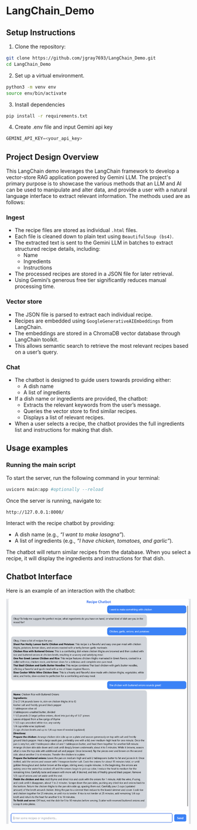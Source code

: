 # LangChain_Demo
## Setup Instructions
1. Clone the repository:
```bash
git clone https://github.com/jgray7693/LangChain_Demo.git
cd LangChain_Demo
```
2. Set up a virtual environment.
```bash
python3 -m venv env
source env/bin/activate
```
3. Install dependencies
```bash
pip install -r requirements.txt
```
4. Create .env file and input Gemini api key
```python
GEMINI_API_KEY=<your_api_key>
```

## Project Design Overview
This LangChain demo leverages the LangChain framework to develop a vector-store RAG application powered by Gemini LLM. The project's primary purpose is to showcase the various methods that an LLM and AI can be used to manipulate and alter data, and provide a user with a natural language interface to extract relevant information. The methods used are as follows:
### Ingest
* The recipe files are stored as individual `.html` files.
* Each file is cleaned down to plain text using `BeautifulSoup (bs4)`. 
* The extracted text is sent to the Gemini LLM in batches to extract structured recipe details, including:
  * Name
  * Ingredients
  * Instructions
* The processed recipes are stored in a JSON file for later retrieval.
* Using Gemini’s generous free tier significantly reduces manual processing time.
### Vector store
* The JSON file is parsed to extract each individual recipe.
* Recipes are embedded using `GoogleGenerativeAIEmbeddings` from LangChain.
* The embeddings are stored in a ChromaDB vector database through LangChain toolkit.
* This allows semantic search to retrieve the most relevant recipes based on a user’s query.
### Chat
* The chatbot is designed to guide users towards providing either:
  * A dish name
  * A list of ingredients
* If a dish name or ingredients are provided, the chatbot:
  * Extracts the relevant keywords from the user’s message.
  * Queries the vector store to find similar recipes.
  * Displays a list of relevant recipes.
* When a user selects a recipe, the chatbot provides the full ingredients list and instructions for making that dish.

## Usage examples
### Running the main script
To start the server, run the following command in your terminal:
```bash
uvicorn main:app #optionally --reload
```
Once the server is running, navigate to:
```
http://127.0.0.1:8000/
```
Interact with the recipe chatbot by providing:
* A dish name (e.g., *“I want to make lasagna”*).
* A list of ingredients (e.g., *“I have chicken, tomatoes, and garlic”*).

The chatbot will return similar recipes from the database. When you select a recipe, it will display the ingredients and instructions for that dish.

## Chatbot Interface
Here is an example of an interaction with the chatbot:

![Recipe Chatbot Interaction](screenshots/screenshot.png)